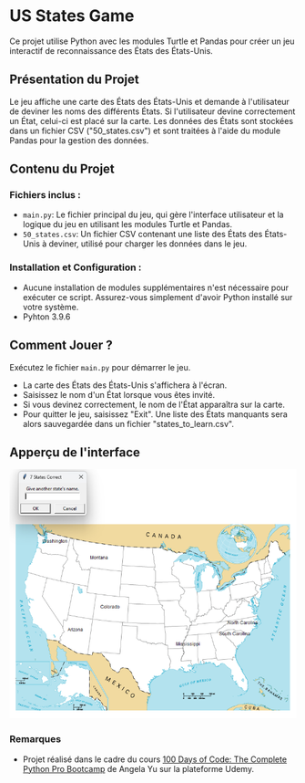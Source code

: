 # US States Game

Ce projet utilise Python avec les modules Turtle et Pandas pour créer un jeu interactif de reconnaissance des États des États-Unis.

## Présentation du Projet

Le jeu affiche une carte des États des États-Unis et demande à l'utilisateur de deviner les noms des différents États. Si l'utilisateur devine correctement un État, celui-ci est placé sur la carte. Les données des États sont stockées dans un fichier CSV ("50_states.csv") et sont traitées à l'aide du module Pandas pour la gestion des données.

## Contenu du Projet

### Fichiers inclus :

- `main.py`: Le fichier principal du jeu, qui gère l'interface utilisateur et la logique du jeu en utilisant les modules Turtle et Pandas.
- `50_states.csv`: Un fichier CSV contenant une liste des États des États-Unis à deviner, utilisé pour charger les données dans le jeu.

### Installation et Configuration :

- Aucune installation de modules supplémentaires n'est nécessaire pour exécuter ce script. Assurez-vous simplement d'avoir Python installé sur votre système.
- Pyhton 3.9.6


## Comment Jouer ?

Exécutez le fichier `main.py` pour démarrer le jeu.

- La carte des États des États-Unis s'affichera à l'écran.
- Saisissez le nom d'un État lorsque vous êtes invité.
- Si vous devinez correctement, le nom de l'État apparaîtra sur la carte.
- Pour quitter le jeu, saisissez "Exit". Une liste des États manquants sera alors sauvegardée dans un fichier "states_to_learn.csv".

## Apperçu de l'interface
![Game Screenshot](/assets/interface.png)

### Remarques
- Projet réalisé dans le cadre du cours [100 Days of Code: The Complete Python Pro Bootcamp](https://www.udemy.com/course/100-days-of-code/) de Angela Yu sur la plateforme Udemy.

